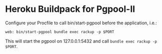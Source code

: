 # Heroku Buildpack for Pgpool-II

Configure your Procfile to call bin/start-pgpool before the application, i.e.:

```
web: bin/start-pgpool bundle exec rackup -p $PORT
```

This will start the pgpool on 127.0.0.1:5432 and call `bundle exec rackup -p $PORT`.
